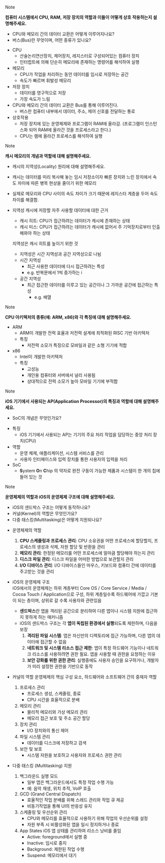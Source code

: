 > [!NOTE]
> 
> **컴퓨터 시스템에서 CPU, RAM, 저장 장치의 역할과 이들이 어떻게 상호 작용하는지 설명해주세요.**
> - CPU와 메모리 간의 데이터 교환은 어떻게 이루어지나요?
> - 버스(Bus)란 무엇이며, 어떤 종류가 있나요?
- CPU
    - 산술논리연산장치, 제어장치, 레지스터로 구성되어있는 컴퓨터 장치
    - 인터럽트에 의해 단순히 메모리에 존재하는 명령어를 해석하여 실행
- 메모리
    - CPU가 작업을 처리하는 동안 데이터를 임시로 저장하는 공간
    - 속도가 빠르며 휘발성 메모리
- 저장 장치
    - 데이터를 영구적으로 저장
    - 가장 속도가 느림
- CPU와 메모리 간의 데이터 교환은 Bus를 통해 이루어진다.
    - 버스란 컴퓨터 내부에서 데이터, 주소, 제어 신호를 전달하는 통로
- 상호작용
    - 저장 장치에 있는 운영체제와 프로그램이 RAM에 올라감. (프로그램이 인스턴스화 되어 RAM에 올라간 것을 프로세스라고 한다.)
    - CPU는 램에 올라간 프로세스를 해석하여 실행

> [!NOTE]
> 
> **캐시 메모리의 개념과 역할에 대해 설명해주세요.**
> - 캐시의 지역성(Locality) 원리에 대해 설명해주세요.
- 캐시는 데이터를 미리 복사해 놓는 임시 저장소이자 빠른 장치와 느린 장치에서 속도 차이에 따른 병목 현상을 줄이기 위한 메모리
- 실제로 메모리와 CPU 사이의 속도 차이가 크기 때문에 레지스터 계층을 두어 속도 차이를 해결함.
    
- 지역성
    캐시에 저장할 자주 사용할 데이터에 대한 근거
    - 캐시 히트: CPU가 접근하려는 데이터가 캐시에 존재하는 상태
    - 캐시 미스: CPU가 접근하려는 데이터가 캐시에 없어서 주 기억장치로부터 인출해와야 하는 상태
    
    지역성은 캐시 히트를 높이기 위한 것
    - 지역성은 시간 지역성과 공간 지역성으로 나뉨
    - 시간 지역성
        - 최근 사용한 데이터에 다시 접근하려는 특성
        - e.g. 반복문에서 1씩 증가하는 i
    - 공간 지역성
        - 최근 접근한 데이터를 이루고 있는 공간이나 그 가까운 공간에 접근하는 특성
            - e.g. 배열

> [!NOTE]
> 
> **CPU 아키텍처의 종류(예: ARM, x86)와 각 특징에 대해 설명해주세요.**
- ARM
    - ARM이 개발한 전력 효율과 저전력 설계에 최적화된 RISC 기반 아키텍처
    - 특징
        - 저전력 소모가 특징으로 모바일과 같은 소형 기기에 적합
- x86
    - Intel이 개발한 아키텍처
    - 특징
        - 고성능
        - 개인용 컴퓨터와 서버에서 널리 사용됨
        - 상대적으로 전력 소모가 높아 모바일 기기에 부적합

> [!NOTE]
> 
> **iOS 기기에서 사용되는 AP(Application Processor)의 특징과 역할에 대해 설명해주세요.**
> - SoC의 개념은 무엇인가요?  
- 특징
    - iOS 기기에서 사용되는 AP는 기기의 주요 처리 작업을 담당하는 중앙 처리 장치(CPU)
- 역할
    - 운영 체제, 애플리케이션, 시스템 서비스를 관리
    - 사용자 인터페이스와 입력 장치를 통한 사용자의 입력을 처리
- SoC
    - **S**ystem **O**n **C**hip 의 약자로 완전 구동이 가능한 제품과 시스템이 한 개의 칩에 들어 있는 것

> [!NOTE]
> 
> **운영체제의 역할과 iOS의 운영체제 구조에 대해 설명해주세요.**
> - iOS의 샌드박스 구조는 어떻게 동작하나요?
> - 커널(Kernel)의 역할은 무엇인가요?
> - 다중 태스킹(Multitasking)은 어떻게 지원되나요?

- 운영체제의 역할
    1. **CPU 스케줄링과 프로세스 관리**: CPU 소유권을 어떤 프로세스에 할당할지, 프로세스의 생성과 삭제, 자원 할당 및 반환을 관리
    2. **메모리 관리**: 한정된 메모리를 어떤 프로세스에 얼마큼 할당해야 하는지 관리
    3. **디스크 파일 관리**: 디스크 파일을 어떠한 방법으로 보관할지 관리
    4. **I/O 디바이스 관리**: I/O 디바이스들인 마우스, 키보드와 컴퓨터 간에 데이터를 주고받는 것을 관리

- iOS의 운영체제 구조    
    iOS에서의 운영체제는 하위 계층부터 Core OS / Core Service / Media / Cocoa Touch / Application으로 구성, 하위 계층일수록 하드웨어에 가깝고 기본이 되는 층이며, 상위로 갈 수록 사용자와 관련있음
    - **샌드박스**란 앱을 격리된 공간으로 분리하여 다른 앱이나 시스템 지원에 접근하지 못하게 하는 매커니즘
    - iOS의 샌드박스 구조는 각 **앱이 독립된 환경에서 실행**되도록 제한하며, 다음을 보장
        1. **격리된 파일 시스템**: 앱은 자신만의 디렉토리에 접근 가능하며, 다른 앱의 데이터에 접근할 수 없음
        2. **네트워크 및 시스템 리소스 접근 제한**: 앱이 특정 하드웨어 기능이나 네트워크 리소스를 사용하려면 권한 필요. 앱을 사용할 때 권한을 요청하는 이유
        3. **보안 강화를 위한 권한 관리**: 실행중에도 사용자 승인을 요구하거나, 개발자가 미리 설정한 권한을 기반으로 동작

- 커널의 역할
    운영체제의 핵심 구성 요소, 하드웨어와 소프트웨어 간의 중재자 역할    
    1. 프로세스 관리
        - 프로세스 생성, 스케줄링, 종료
        - CPU 시간을 효율적으로 분배
    2. 메모리 관리
        - 물리적 메모리와 가상 메모리 관리
        - 메모리 접근 보호 및 주소 공간 할당
    3. 장치 관리
        - I/O 장치와의 통신 제어
    4. 파일 시스템 관리
        - 데이터를 디스크에 저장하고 검색
    5. 보안 및 보호
        - 시스템 자원을 보호하고 사용자와 프로세스 권한 관리

- 다중 태스킹 (Multitasking) 지원
    1. 백그라운드 실행 모드
        - 일부 앱은 백그라운드에서도 특정 작업 수행 가능
        - 예: 음악 재생, 위치 추적, VoIP 호출
    2. GCD (Grand Central Dispatch)
        - 효율적인 작업 분배를 위해 스레드 관리와 작업 큐 제공
        - 비동기작업을 통해 UI의 반응성 유지
    3. 스케줄링 및 우선순위 관리
        - CPU와 메모리를 효율적으로 사용하기 위해 작업의 우선순위를 설정
        - 자원 부족 시 비활성화된 앱을 일시 정지하거나 종료
    4. App States
        iOS 앱 상태를 관리하여 리소스 낭비를 줄임
        - Active: foreground에서 실행 중
        - Inactive: 임시로 중지
        - Background: 제한된 작업 수행
        - Suspend: 메모리에서 대기